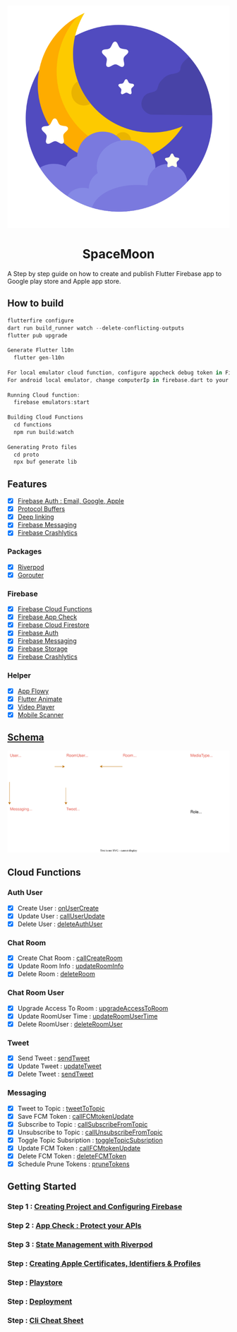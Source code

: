 <p align="center">
  <img src="./assets/images/SpaceMoon.svg" border-radius:300px;" />
</p>
<h1 align="center">SpaceMoon</h1>

A Step by step guide on how to create and publish Flutter Firebase app to Google play store and Apple app store.

## How to build

```dart
flutterfire configure
dart run build_runner watch --delete-conflicting-outputs
flutter pub upgrade

Generate Flutter l10n
  flutter gen-l10n

For local emulator cloud function, configure appcheck debug token in Firebase console.
For android local emulator, change computerIp in firebase.dart to your computer ip address.

Running Cloud function:
  firebase emulators:start

Building Cloud Functions
  cd functions
  npm run build:watch

Generating Proto files
  cd proto
  npx buf generate lib
```

## Features

- [x] [Firebase Auth : Email, Google, Apple](./docs/steps/Auth.md)
- [x] [Protocol Buffers](https://protobuf.dev/)
- [x] [Deep linking](./docs/steps/DeepLinking.md)
- [x] [Firebase Messaging](./docs/steps/FirebaseMessaging.md)
- [x] [Firebase Crashlytics](https://firebase.google.com/docs/crashlytics)

### Packages

- [x] [Riverpod](https://pub.dev/packages/flutter_riverpod)
- [x] [Gorouter](https://pub.dev/packages/go_router)

### Firebase

- [x] [Firebase Cloud Functions](https://pub.dev/packages/cloud_functions)
- [x] [Firebase App Check](https://pub.dev/packages/firebase_app_check)
- [x] [Firebase Cloud Firestore](https://pub.dev/packages/cloud_firestore)
- [x] [Firebase Auth](https://pub.dev/packages/firebase_auth)
- [x] [Firebase Messaging](https://pub.dev/packages/firebase_messaging)
- [x] [Firebase Storage](https://pub.dev/packages/firebase_storage)
- [x] [Firebase Crashlytics](https://pub.dev/packages/firebase_crashlytics)

### Helper

- [x] [App Flowy](https://pub.dev/packages/appflowy_editor)
- [x] [Flutter Animate](https://pub.dev/packages/flutter_animate)
- [x] [Video Player](https://pub.dev/packages/video_player)
- [x] [Mobile Scanner](https://pub.dev/packages/mobile_scanner)

## [Schema](proto/lib/data.proto)

![Spacemoon](./spacemoon.drawio.svg)

## Cloud Functions

### Auth User

- [x] Create User : [onUserCreate](functions/src/users.ts#10)
- [x] Update User : [callUserUpdate](functions/src/users.ts#L35)
- [x] Delete User : [deleteAuthUser](functions/src/users.ts#L67)

### Chat Room

- [x] Create Chat Room : [callCreateRoom](functions/src/room.ts#L12)
- [x] Update Room Info : [updateRoomInfo](functions/src/room.ts#L130)
- [x] Delete Room : [deleteRoom](functions/src/room.ts#L81)

### Chat Room User

- [x] Upgrade Access To Room : [upgradeAccessToRoom](functions/src/roomuser.ts#L95)
- [x] Update RoomUser Time : [updateRoomUserTime](functions/src/roomuser.ts#L43)
- [x] Delete RoomUser : [deleteRoomUser](functions/src/roomuser.ts#L85)

### Tweet

- [x] Send Tweet : [sendTweet](functions/src/tweet.ts#L10)
- [x] Update Tweet : [updateTweet](functions/src/tweet.ts#L53)
- [x] Delete Tweet : [sendTweet](functions/src/tweet.ts#L96)

### Messaging

- [x] Tweet to Topic : [tweetToTopic](functions/src/messaging.ts#L108)
- [x] Save FCM Token : [callFCMtokenUpdate](functions/src/messaging.ts#L183)
- [x] Subscribe to Topic : [callSubscribeFromTopic](functions/src/messaging.ts#L54)
- [x] Unsubscribe to Topic : [callUnsubscribeFromTopic](functions/src/messaging.ts#L42)
- [x] Toggle Topic Subsription : [toggleTopicSubsription](functions/src/messaging.ts#L66)
- [x] Update FCM Token : [callFCMtokenUpdate](functions/src/messaging.ts#L183)
- [x] Delete FCM Token : [deleteFCMToken](functions/src/messaging.ts#L177 )
- [x] Schedule Prune Tokens : [pruneTokens](functions/src/messaging.ts#L211)

## Getting Started

### Step 1 : [Creating Project and Configuring Firebase](./docs/steps/Create.md)

### Step 2  : [App Check : Protect your APIs](./docs/steps/AppCheck.md)

### Step 3 : [State Management with Riverpod](./docs/steps/StateManagement.md)

### Step  : [Creating Apple Certificates, Identifiers & Profiles](./docs/steps/AppleAppStore.md)

### Step  : [Playstore](./docs/steps/GooglePlayStore.md)

### Step  : [Deployment](./docs/steps/Deployment.md)

### Step  : [Cli Cheat Sheet](./docs/steps/CliCheatSheet.md)

